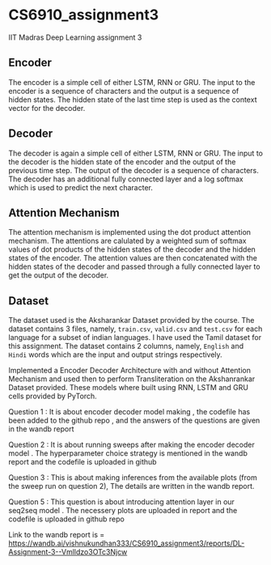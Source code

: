 # CS6910_assignment3
IIT Madras Deep Learning assignment 3

## Encoder
The encoder is a simple cell of either LSTM, RNN or GRU. The input to the encoder is a sequence of characters and the output is a sequence of hidden states. The hidden state of the last time step is used as the context vector for the decoder.

## Decoder
The decoder is again a simple cell of either LSTM, RNN or GRU. The input to the decoder is the hidden state of the encoder and the output of the previous time step. The output of the decoder is a sequence of characters. The decoder has an additional fully connected layer and a log softmax which is used to predict the next character.

## Attention Mechanism
The attention mechanism is implemented using the dot product attention mechanism. The attentions are calulated by a weighted sum of softmax values of dot products of the hidden states of the decoder and the hidden states of the encoder. The attention values are then concatenated with the hidden states of the decoder and passed through a fully connected layer to get the output of the decoder.

## Dataset
The dataset used is the Aksharankar Dataset provided by the course. The dataset contains 3 files, namely, `train.csv`, `valid.csv` and `test.csv` for each language for a subset of indian languages. I have used the Tamil dataset for this assignment. The dataset contains 2 columns, namely, `English` and `Hindi` words which are the input and output strings respectively.

Implemented a Encoder Decoder Architecture with and without Attention Mechanism and used then to perform Transliteration on the Akshanrankar Dataset provided. These models where built using RNN, LSTM and GRU cells provided by PyTorch.

Question 1 : It is about encoder decoder model making , the codefile has been added to the  github repo , and the answers of the questions are given in  the wandb report

Question 2 : It is about running sweeps after making the encoder decoder model . The hyperparameter choice strategy is mentioned in the wandb report and the codefile is uploaded in github

Question 3 : This is about making inferences from the available plots (from the sweep run on question 2), The details are written in the wandb report.

Question 5 : This question is about introducing attention layer in our seq2seq model . The necessery plots are uploaded in report and the codefile is uploaded in github repo

Link to the wandb report is = https://wandb.ai/vishnukundhan333/CS6910_assignment3/reports/DL-Assignment-3--Vmlldzo3OTc3Njcw
